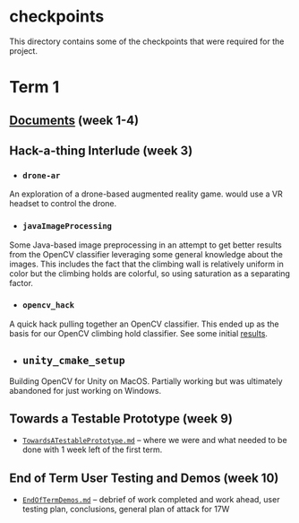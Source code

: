 # checkpoints
This directory contains some of the checkpoints that were required for the project.

# Term 1

## [Documents](https://github.com/patxu/cs98-senior-project#docs) (week 1-4)

## Hack-a-thing Interlude (week 3)

- ### `drone-ar`
An exploration of a drone-based augmented reality game. would use a VR headset to control the drone.

- ### `javaImageProcessing`
Some Java-based image preprocessing in an attempt to get better results from the OpenCV classifier leveraging some general knowledge about the images. This includes the fact that the climbing wall is relatively uniform in color but the climbing holds are colorful, so using saturation as a separating factor.

- ### `opencv_hack`
A quick hack pulling together an OpenCV classifier. This ended up as the basis for our OpenCV climbing hold classifier. See some initial [results](https://github.com/patxu/cs98-senior-project/tree/master/checkpoints/opencv_hack#results).

- ## `unity_cmake_setup`
Building OpenCV for Unity on MacOS. Partially working but was ultimately abandoned for just working on Windows.

## Towards a Testable Prototype (week 9)
- [`TowardsATestablePrototype.md`](https://github.com/patxu/cs98-senior-project/blob/master/checkpoints/TowardsATestablePrototype.md) – where we were and what needed to be done with 1 week left of the first term.

## End of Term User Testing and Demos (week 10)
- [`EndOfTermDemos.md`](https://github.com/patxu/cs98-senior-project/blob/master/checkpoints/EndOfTermDemos.md) – debrief of work completed and work ahead, user testing plan, conclusions, general plan of attack for 17W
